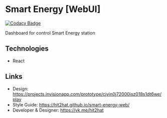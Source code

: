 # Smart Energy [WebUI]

[![Codacy Badge](https://api.codacy.com/project/badge/Grade/ef3b12a0e77e421a9e5baa0de057cb1c)](https://app.codacy.com/app/hit2hat/smart-energy-web?utm_source=github.com&utm_medium=referral&utm_content=hit2hat/smart-energy-web&utm_campaign=Badge_Grade_Dashboard)

Dashboard for control Smart Energy station

## Technologies
* React

## Links
* Design: https://projects.invisionapp.com/prototype/cjvin0j72000isz018s1dt6we/play
* Style Guide: https://hit2hat.github.io/smart-energy-web/
* Developer & Designer: https://vk.me/hit2hat